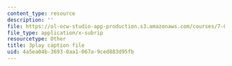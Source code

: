 ```yaml
---
content_type: resource
description: ''
file: https://ol-ocw-studio-app-production.s3.amazonaws.com/courses/7-014-introductory-biology-spring-2005/4a5ea04b36930aa1067a9ced883d95fb_g6VEnimixRk.srt
file_type: application/x-subrip
resourcetype: Other
title: 3play caption file
uid: 4a5ea04b-3693-0aa1-067a-9ced883d95fb
---
```

